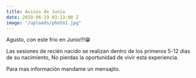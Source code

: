 ```yaml
---
title: Avisos de Junio
date: 2019-06-19 03:13:00 Z
image: "/uploads/photo1.jpg"
---
```


Agusto, con este frio en Junio!!!😁

Las sesiones de recién nacido se realizan dentro de los primeros 5-12 dias de su nacimiento, No pierdas la oportunidad de vivir esta experiencia.

Para mas información mandame un mensajito.